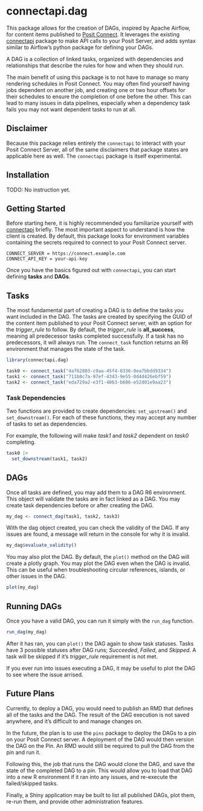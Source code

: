 
# connectapi.dag

This package allows for the creation of DAGs, inspired by Apache
Airflow, for content items published to [Posit
Connect](https://docs.posit.co/rsc/). It leverages the existing
[connectapi](https://github.com/rstudio/connectapi) package to make API
calls to your Posit Server, and adds syntax similar to Airflow’s python
package for defining your DAGs.

A DAG is a collection of linked tasks, organized with dependencies and
relationships that describe the rules for how and when they should run.

The main benefit of using this package is to not have to manage so many
rendering schedules in Posit Connect. You may often find yourself having
jobs dependent on another job, and creating one or two hour offsets for
their schedules to ensure the completion of one before the other. This
can lead to many issues in data pipelines, especially when a dependency
task fails you may not want dependent tasks to run at all.

## Disclaimer

Because this package relies entirely the `connectapi` to interact with
your Posit Connect Server, all of the same disclaimers that package
states are applicable here as well. The `connectapi` package is itself
experimental.

## Installation

TODO: No instruction yet.

## Getting Started

Before starting here, it is highly recommended you familiarize yourself
with [connectapi](https://github.com/rstudio/connectapi) briefly. The
most important aspect to understand is how the client is created. By
default, this package looks for environment variables containing the
secrets required to connect to your Posit Connect server.

    CONNECT_SERVER = https://connect.example.com
    CONNECT_API_KEY = your-api-key

Once you have the basics figured out with `connectapi`, you can start
defining **tasks** and **DAGs**.

## Tasks

The most fundamental part of creating a DAG is to define the tasks you
want included in the DAG. The tasks are created by specifying the GUID
of the content item published to your Posit Connect server, with an
option for the *trigger_rule* to follow. By default, the *trigger_rule*
is **all_success**, meaning all predecessor tasks completed
successfully. If a task has no predecessors, it will always run. The
`connect_task` function returns an R6 environment that manages the state
of the task.

``` r
library(connectapi.dag)

task0 <- connect_task("4af62803-c9aa-45f4-8336-0ea7bbdd9334")
task1 <- connect_task("711b8c7a-97ef-4343-9e55-0d4d426ebf59")
task2 <- connect_task("eda729a2-e3f1-4063-b606-e52d01e9aa23")
```

### Task Dependencies

Two functions are provided to create dependencies: `set_upstream()` and
`set_downstream()`. For each of these functions, they may accept any
number of tasks to set as dependencies.

For example, the following will make *task1* and *task2* dependent on
*task0* completing.

``` r
task0 |>
  set_downstream(task1, task2)
```

## DAGs

Once all tasks are defined, you may add them to a DAG R6 environment.
This object will validate the tasks are in fact linked as a DAG. You may
create task dependencies before or after creating the DAG.

``` r
my_dag <- connect_dag(task1, task2, task3)
```

With the dag object created, you can check the validity of the DAG. If
any issues are found, a message will return in the console for why it is
invalid.

``` r
my_dag$evaluate_validity()
```

You may also plot the DAG. By default, the `plot()` method on the DAG
will create a plotly graph. You may plot the DAG even when the DAG is
invalid. This can be useful when troubleshooting circular references,
islands, or other issues in the DAG.

``` r
plot(my_dag)
```

## Running DAGs

Once you have a valid DAG, you can run it simply with the `run_dag`
function.

``` r
run_dag(my_dag)
```

After it has ran, you can `plot()` the DAG again to show task statuses.
Tasks have 3 possible statuses after DAG runs; *Succeeded*, *Failed*,
and *Skipped*. A task will be skipped if it’s *trigger_rule* requirement
is not met.

If you ever run into issues executing a DAG, it may be useful to plot
the DAG to see where the issue arrised.

## Future Plans

Currently, to deploy a DAG, you would need to publish an RMD that
defines all of the tasks and the DAG. The result of the DAG execution is
not saved anywhere, and it’s difficult to and manage changes on.

In the future, the plan is to use the `pins` package to deploy the DAGs
to a pin on your Posit Connect server. A deployment of the DAG would
then version the DAG on the Pin. An RMD would still be required to pull
the DAG from the pin and run it.

Following this, the job that runs the DAG would clone the DAG, and save
the state of the completed DAG to a pin. This would allow you to load
that DAG into a new R environment if it ran into any issues, and
re-execute the failed/skipped tasks.

Finally, a Shiny application may be built to list all published DAGs,
plot them, re-run them, and provide other administration features.
